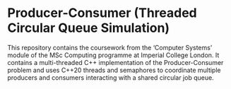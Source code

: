 # Producer-Consumer (Threaded Circular Queue Simulation)

This repository contains the coursework from the ‘Computer Systems’ module of the MSc Computing programme at Imperial College London. It contains a multi-threaded C++ implementation of the Producer-Consumer problem and uses C++20 threads and semaphores to coordinate multiple producers and consumers interacting with a shared circular job queue.
